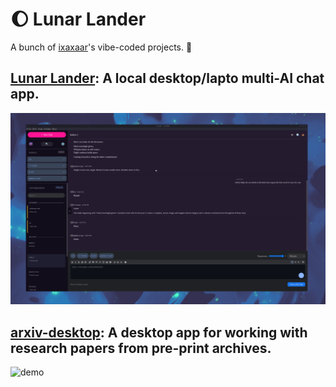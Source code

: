 # 🌔 Lunar Lander

A bunch of [ixaxaar](https://github.com/ixaxaar)'s vibe-coded projects. 🍫

## [Lunar Lander](https://github.com/lunar-lander/lunar-lander): A local desktop/lapto multi-AI chat app.

![Lunar Lander Screenshot](https://github.com/lunar-lander/lunar-lander/raw/master/assets/ll-intro.gif)

## [arxiv-desktop](https://github.com/lunar-lander/arxiv-desktop): A desktop app for working with research papers from pre-print archives.

![demo](https://github.com/lunar-lander/arxiv-desktop/raw/master/assets/arxiv-desktop.gif)
